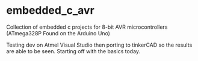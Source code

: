 # embedded_c_avr
Collection of embedded c projects for 8-bit AVR microcontrollers (ATmega328P Found on the Arduino Uno) 

Testing dev on Atmel Visual Studio then porting to tinkerCAD so the results are able to be seen. Starting off with the basics today.